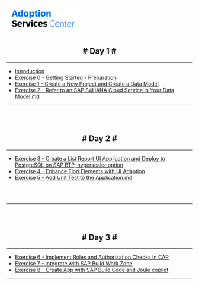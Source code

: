 <!-- docs/_sidebar.md -->

![](vx_images/288853594065488.png)

<h2 style="text-align: center;"># Day 1 #</h2>

---

* [Introduction](/)
* [Exercise 0 - Getting Started - Preparation](/Exercise%200%20-%20Getting%20Started%20-%20Preparation.md)
* [Exercise 1 - Create a  New Project and Create a Data Model](Exercise%201%20-%20Create%20a%20%20New%20Project%20and%20Create%20a%20Data%20Model.md)
* [Exercise 2 - Refer to an SAP S4HANA Cloud Service in Your Data Model.md](Exercise%202%20-%20Refer%20to%20an%20SAP%20S4HANA%20Cloud%20Service%20in%20Your%20Data%20Model.md)

---
<br>
<br>


<h2 style="text-align: center;"># Day 2 #</h2>

---

* [Exercise 3 - Create a List Report UI Application and Deploy to PostgreSQL on SAP BTP, hyperscaler option](Exercise%203%20-%20Create%20a%20List%20Report%20UI%20Application%20and%20Deploy%20to%20PostgreSQL%20on%20SAP%20BTP,%20hyperscaler%20option.md)
* [Exercise 4 - Enhance Fiori Elements with UI Adaption](Exercise%204%20-%20Enhance%20Fiori%20Elements%20with%20UI%20Adaption)
* [Exercise 5 - Add Unit Test to the Application.md](Exercise%205%20-%20Add%20Unit%20Test%20to%20the%20Application.md)




<br>
<br>

---

<br>
<br>

<h2 style="text-align: center;"># Day 3 #</h2>

---

* [Exercise 6 - Implement Roles and Authorization Checks In CAP](Exercise%206%20-%20Implement%20Roles%20and%20Authorization%20Checks%20In%20CAP.md) 
* [Exercise 7 - Integrate with SAP Build Work Zone](Exercise%207%20-%20Integrate%20with%20SAP%20Build%20Work%20Zone.md) 
* [Exercise 8 - Create App with SAP Build Code and Joule copilot](Exercise%208%20-%20Create%20App%20with%20SAP%20Build%20Code%20and%20Joule%20copilot.md) 

---

